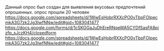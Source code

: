 Данный опрос был создан для выявления вкусовых предпочтений опрошенных. опрос прошли 20 человек
https://docs.google.com/spreadsheets/d/1WwEsHobrRXXcPO0vTbpFOlpecmkA3G7zk2Jg3IwfNNw/edit#gid=1083041477
https://docs.google.com/forms/d/1cSKGGaJuDhEreRNqeWA5CYDfSasFA8pizfp_sJczKH4/closedform
https://docs.google.com/spreadsheets/d/1WwEsHobrRXXcPO0vTbpFOlpecmkA3G7zk2Jg3IwfNNw/edit#gid=1083041477
